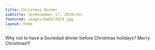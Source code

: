 ```yaml
---
title: Christmas dinner
subtitle: <b>December 17, 2019</b>
featured: images/Nadal2019.jpg
layout: home
---
```


<p>Why not to have a Sociedad dinner before Christmas holidays? Merry Christmas!!!</p>
